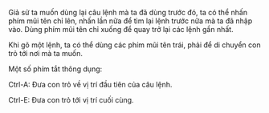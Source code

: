 Giả sử ta muốn dùng lại câu lệnh mà ta đã dùng trước đó, ta có thể nhấn phím mũi tên chỉ lên, nhấn lần nữa để tìm lại lệnh trước nữa mà ta đã nhập vào. Dùng phím mũi tên chỉ xuống để quay trở lại các lệnh gần nhất.

Khi gõ một lệnh, ta có thể dùng các phím mũi tên trái, phải để di chuyển con trỏ tới nơi mà ta muốn.

Một số phím tắt thông dụng:

Ctrl-A: Đưa con trỏ về vị trí đầu tiên của câu lệnh.

Ctrl-E: Đưa con trỏ tới vị trí cuối cùng.

